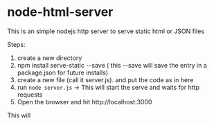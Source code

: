 node-html-server
================

This is an simple nodejs http server to serve static html or JSON files


Steps:

1. create a new directory
2. npm install serve-static --save ( this --save will save the entry in a package.json for  future installs)
3. create a new file (call it server.js).  and put the code as in here
4. run `node server.js` -> This will start the serve and waits for http requests
5. Open the browser and hit http://localhost:3000

This will
